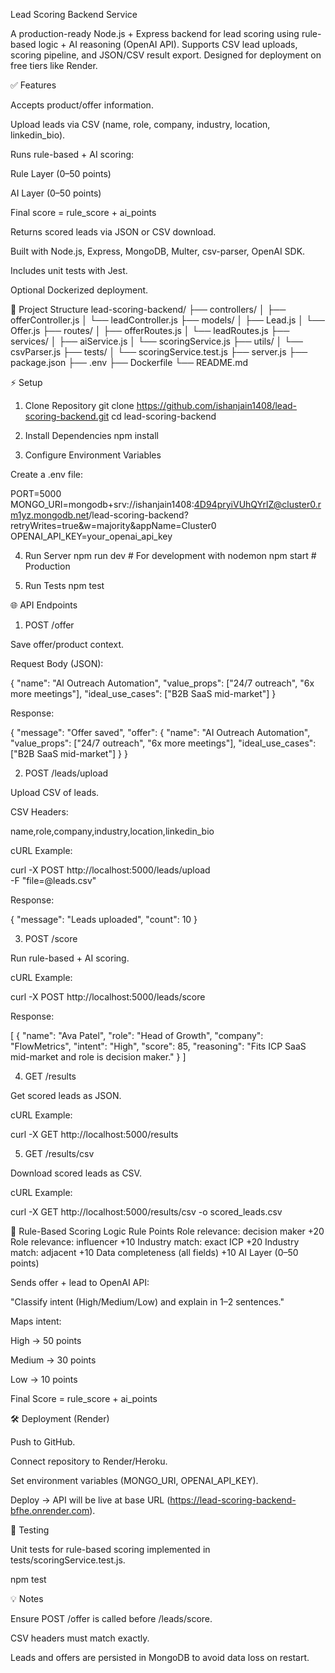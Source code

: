 Lead Scoring Backend Service

A production-ready Node.js + Express backend for lead scoring using rule-based logic + AI reasoning (OpenAI API).
Supports CSV lead uploads, scoring pipeline, and JSON/CSV result export. Designed for deployment on free tiers like Render.

✅ Features

Accepts product/offer information.

Upload leads via CSV (name, role, company, industry, location, linkedin_bio).

Runs rule-based + AI scoring:

Rule Layer (0–50 points)

AI Layer (0–50 points)

Final score = rule_score + ai_points

Returns scored leads via JSON or CSV download.

Built with Node.js, Express, MongoDB, Multer, csv-parser, OpenAI SDK.

Includes unit tests with Jest.

Optional Dockerized deployment.

📁 Project Structure
lead-scoring-backend/
├── controllers/
│   ├── offerController.js
│   └── leadController.js
├── models/
│   ├── Lead.js
│   └── Offer.js
├── routes/
│   ├── offerRoutes.js
│   └── leadRoutes.js
├── services/
│   ├── aiService.js
│   └── scoringService.js
├── utils/
│   └── csvParser.js
├── tests/
│   └── scoringService.test.js
├── server.js
├── package.json
├── .env
├── Dockerfile
└── README.md

⚡ Setup
1. Clone Repository
git clone https://github.com/ishanjain1408/lead-scoring-backend.git
cd lead-scoring-backend

2. Install Dependencies
npm install

3. Configure Environment Variables

Create a .env file:

PORT=5000
MONGO_URI=mongodb+srv://ishanjain1408:4D94pryiVUhQYrlZ@cluster0.rm1yz.mongodb.net/lead-scoring-backend?retryWrites=true&w=majority&appName=Cluster0
OPENAI_API_KEY=your_openai_api_key

4. Run Server
npm run dev   # For development with nodemon
npm start     # Production

5. Run Tests
npm test

🌐 API Endpoints
1. POST /offer

Save offer/product context.

Request Body (JSON):

{
  "name": "AI Outreach Automation",
  "value_props": ["24/7 outreach", "6x more meetings"],
  "ideal_use_cases": ["B2B SaaS mid-market"]
}


Response:

{
  "message": "Offer saved",
  "offer": {
    "name": "AI Outreach Automation",
    "value_props": ["24/7 outreach", "6x more meetings"],
    "ideal_use_cases": ["B2B SaaS mid-market"]
  }
}

2. POST /leads/upload

Upload CSV of leads.

CSV Headers:

name,role,company,industry,location,linkedin_bio


cURL Example:

curl -X POST http://localhost:5000/leads/upload \
  -F "file=@leads.csv"


Response:

{
  "message": "Leads uploaded",
  "count": 10
}

3. POST /score

Run rule-based + AI scoring.

cURL Example:

curl -X POST http://localhost:5000/leads/score


Response:

[
  {
    "name": "Ava Patel",
    "role": "Head of Growth",
    "company": "FlowMetrics",
    "intent": "High",
    "score": 85,
    "reasoning": "Fits ICP SaaS mid-market and role is decision maker."
  }
]

4. GET /results

Get scored leads as JSON.

cURL Example:

curl -X GET http://localhost:5000/results

5. GET /results/csv

Download scored leads as CSV.

cURL Example:

curl -X GET http://localhost:5000/results/csv -o scored_leads.csv

🧮 Rule-Based Scoring Logic
Rule	Points
Role relevance: decision maker	+20
Role relevance: influencer	+10
Industry match: exact ICP	+20
Industry match: adjacent	+10
Data completeness (all fields)	+10
AI Layer (0–50 points)

Sends offer + lead to OpenAI API:

"Classify intent (High/Medium/Low) and explain in 1–2 sentences."

Maps intent:

High → 50 points

Medium → 30 points

Low → 10 points

Final Score = rule_score + ai_points

🛠 Deployment (Render)

Push to GitHub.

Connect repository to Render/Heroku.

Set environment variables (MONGO_URI, OPENAI_API_KEY).

Deploy → API will be live at base URL (https://lead-scoring-backend-bfhe.onrender.com).

🧪 Testing

Unit tests for rule-based scoring implemented in tests/scoringService.test.js.

npm test

💡 Notes

Ensure POST /offer is called before /leads/score.

CSV headers must match exactly.

Leads and offers are persisted in MongoDB to avoid data loss on restart.
